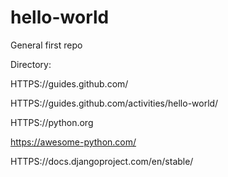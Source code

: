 # hello-world
General first repo

Directory:

HTTPS://guides.github.com/

HTTPS://guides.github.com/activities/hello-world/

HTTPS://python.org

https://awesome-python.com/

HTTPS://docs.djangoproject.com/en/stable/
